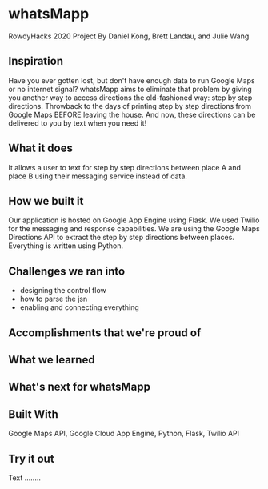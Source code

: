 # whatsMapp
RowdyHacks 2020 Project
By Daniel Kong, Brett Landau, and Julie Wang

## Inspiration
Have you ever gotten lost, but don't have enough data to run Google Maps or no internet signal? whatsMapp aims to eliminate that problem by giving you another way to access directions the old-fashioned way: step by step directions. Throwback to the days of printing step by step directions from Google Maps BEFORE leaving the house. And now, these directions can be delivered to you by text when you need it!

## What it does
It allows a user to text for step by step directions between place A and place B using their messaging service instead of data. 

## How we built it
Our application is hosted on Google App Engine using Flask. We used Twilio for the messaging and response capabilities. We are using the Google Maps Directions API to extract the step by step directions between places. Everything is written using Python.

## Challenges we ran into
* designing the control flow
* how to parse the jsn
* enabling and connecting everything

## Accomplishments that we're proud of

## What we learned

## What's next for whatsMapp

## Built With
Google Maps API, Google Cloud App Engine, Python, Flask, Twilio API

## Try it out
Text ........ 

